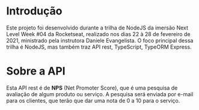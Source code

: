 # Introdução

Este projeto foi desenvolvido durante a trilha de NodeJS da imersão Next Level Week #04 da Rocketseat, realizado nos dias 22 à 28 de fevereiro de 2021, ministrado pela instrutora Daniele Evangelista.
O foco principal dessa trilha é NodeJS, mas também traz API rest, TypeScript, TypeORM Express.

# Sobre a API

Esta API rest é de **NPS** (Net Promoter Score), que é uma pesquisa de avaliação de algum produto ou serviço. A pesquisa será enviada por e-mail para os clientes, que terão que dar uma nota de 0 a 10 para o serviço.